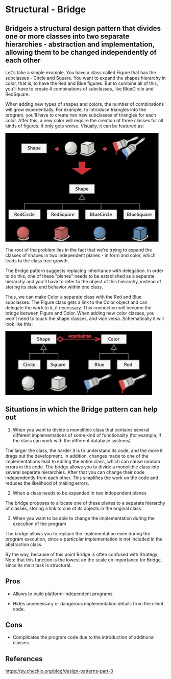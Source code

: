 # Structural - Bridge

## Bridgeis a structural design pattern that divides one or more classes into two separate hierarchies - abstraction and implementation, allowing them to be changed independently of each other

Let's take a simple example. You have a class called Figure that has the subclasses - Circle and Square. You want to expand the shapes hierarchy in color, that is, to have the Red and Blue figures. But to combine all of this, you'll have to create 4 combinations of subclasses, like BlueCircle and RedSquare.

When adding new types of shapes and colors, the number of combinations will grow exponentially. For example, to introduce triangles into the program, you'll have to create two new subclasses of triangles for each color. After this, a new color will require the creation of three classes for all kinds of figures. It only gets worse. Visually, it can be featured as:

![image](../../media/Structural-Bridge-image1.jpg)

The root of the problem lies in the fact that we're trying to expand the classes of shapes in two independent planes - in form and color, which leads to the class tree growth.

The Bridge pattern suggests replacing inheritance with delegation. In order to do this, one of these "planes" needs to be established as a separate hierarchy and you'll have to refer to the object of this hierarchy, instead of storing its state and behavior within one class.

Thus, we can make Color a separate class with the Red and Blue subclasses. The Figure class gets a link to the Color object and can delegate the work to it, if necessary. This connection will become the bridge between Figure and Color. When adding new color classes, you won't need to touch the shape classes, and vice versa. Schematically it will look like this:

![image](../../media/Structural-Bridge-image2.jpg)

## Situations in which the Bridge pattern can help out

1. When you want to divide a monolithic class that contains several different implementations of some kind of functionality (for example, if the class can work with the different database systems)

The larger the class, the harder it is to understand its code, and the more it drags out the development. In addition, changes made to one of the implementations lead to editing the entire class, which can cause random errors in the code. The bridge allows you to divide a monolithic class into several separate hierarchies. After that you can change their code independently from each other. This simplifies the work on the code and reduces the likelihood of making errors.

2. When a class needs to be expanded in two independent planes

The bridge proposes to allocate one of these planes to a separate hierarchy of classes, storing a link to one of its objects in the original class.

3. When you want to be able to change the implementation during the execution of the program

The bridge allows you to replace the implementation even during the program execution, since a particular implementation is not included in the abstraction class.

By the way, because of this point Bridge is often confused with Strategy. Note that this function is the lowest on the scale on importance for Bridge, since its main task is structural.

## Pros

- Allows to build platform-independent programs.

- Hides unnecessary or dangerous implementation details from the client code.

## Cons

- Complicates the program code due to the introduction of additional classes.

## References

<https://py.checkio.org/blog/design-patterns-part-3>

